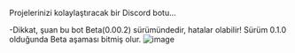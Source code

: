 Projelerinizi kolaylaştıracak bir Discord botu... 

-Dikkat, şuan bu bot Beta(0.00.2) sürümündedir, hatalar olabilir!
Sürüm 0.1.0 olduğunda Beta aşaması bitmiş olur.
![image](https://github.com/user-attachments/assets/5625946f-2ff6-48d6-8bf1-404d954b2e2f)
